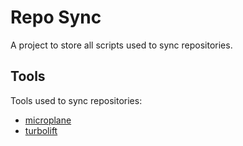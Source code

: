 # Repo Sync

A project to store all scripts used to sync repositories.

## Tools

Tools used to sync repositories:

- [microplane](https://github.com/Clever/microplane)
- [turbolift](https://github.com/Skyscanner/turbolift)
